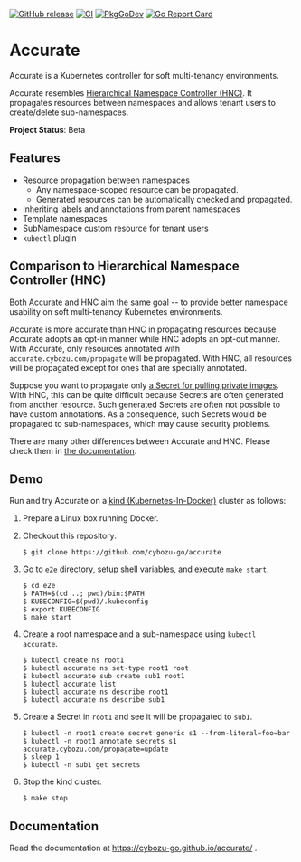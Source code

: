 [![GitHub release](https://img.shields.io/github/release/cybozu-go/accurate.svg?maxAge=60)][releases]
[![CI](https://github.com/cybozu-go/accurate/actions/workflows/ci.yaml/badge.svg)](https://github.com/cybozu-go/accurate/actions/workflows/ci.yaml)
[![PkgGoDev](https://pkg.go.dev/badge/github.com/cybozu-go/accurate?tab=overview)](https://pkg.go.dev/github.com/cybozu-go/accurate?tab=overview)
[![Go Report Card](https://goreportcard.com/badge/github.com/cybozu-go/accurate)](https://goreportcard.com/report/github.com/cybozu-go/accurate)

# Accurate

Accurate is a Kubernetes controller for soft multi-tenancy environments.

Accurate resembles [Hierarchical Namespace Controller (HNC)][HNC].
It propagates resources between namespaces and allows tenant users to create/delete sub-namespaces.

**Project Status**: Beta

## Features

- Resource propagation between namespaces
    - Any namespace-scoped resource can be propagated.
    - Generated resources can be automatically checked and propagated.
- Inheriting labels and annotations from parent namespaces
- Template namespaces
- SubNamespace custom resource for tenant users
- `kubectl` plugin

## Comparison to Hierarchical Namespace Controller (HNC)

Both Accurate and HNC aim the same goal -- to provide better namespace usability on soft multi-tenancy Kubernetes environments.

Accurate is more accurate than HNC in propagating resources because Accurate adopts an opt-in manner while HNC adopts an opt-out manner.
With Accurate, only resources annotated with `accurate.cybozu.com/propagate` will be propagated.
With HNC, all resources will be propagated except for ones that are specially annotated.

Suppose you want to propagate only [a Secret for pulling private images](https://kubernetes.io/docs/tasks/configure-pod-container/pull-image-private-registry/).
With HNC, this can be quite difficult because Secrets are often generated from another resource.
Such generated Secrets are often not possible to have custom annotations.
As a consequence, such Secrets would be propagated to sub-namespaces, which may cause security problems.

There are many other differences between Accurate and HNC.
Please check them in [the documentation][doc].

## Demo

Run and try Accurate on a [kind (Kubernetes-In-Docker)][kind] cluster as follows:

1. Prepare a Linux box running Docker.
2. Checkout this repository.

    ```console
    $ git clone https://github.com/cybozu-go/accurate
    ```

3. Go to `e2e` directory, setup shell variables, and execute `make start`.

    ```console
    $ cd e2e
    $ PATH=$(cd ..; pwd)/bin:$PATH
    $ KUBECONFIG=$(pwd)/.kubeconfig
    $ export KUBECONFIG
    $ make start
    ```

4. Create a root namespace and a sub-namespace using `kubectl accurate`.

    ```console
    $ kubectl create ns root1
    $ kubectl accurate ns set-type root1 root
    $ kubectl accurate sub create sub1 root1
    $ kubectl accurate list
    $ kubectl accurate ns describe root1
    $ kubectl accurate ns describe sub1
    ```

5. Create a Secret in `root1` and see it will be propagated to `sub1`.

    ```console
    $ kubectl -n root1 create secret generic s1 --from-literal=foo=bar
    $ kubectl -n root1 annotate secrets s1 accurate.cybozu.com/propagate=update
    $ sleep 1
    $ kubectl -n sub1 get secrets
    ```

6. Stop the kind cluster.

    ```console
    $ make stop
    ```

## Documentation

Read the documentation at https://cybozu-go.github.io/accurate/ .

[releases]: https://github.com/cybozu-go/accurate/releases
[HNC]: https://github.com/kubernetes-sigs/hierarchical-namespaces
[doc]: https://cybozu-go.github.io/accurate
[kind]: https://kind.sigs.k8s.io/
